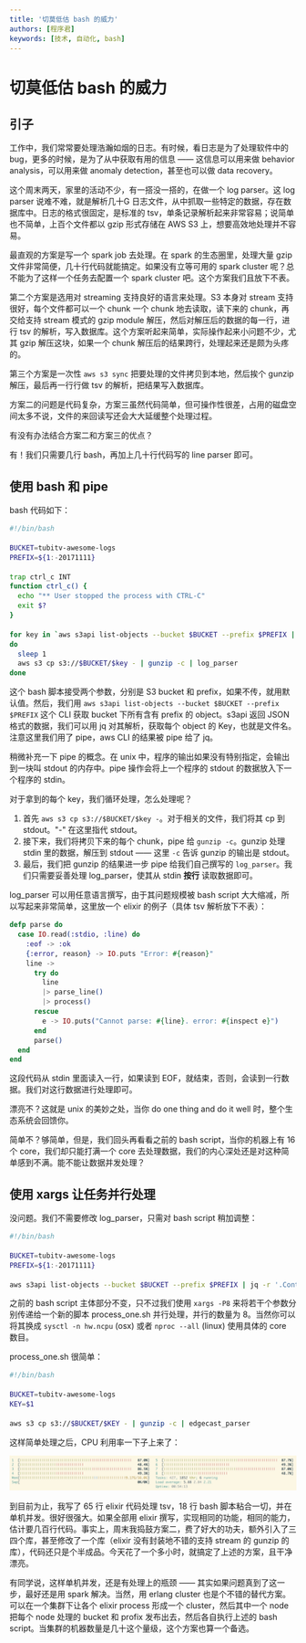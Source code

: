 ```yaml
---
title: '切莫低估 bash 的威力'
authors: [程序君]
keywords: [技术, 自动化, bash]
---
```


# 切莫低估 bash 的威力

## 引子

工作中，我们常常要处理浩瀚如烟的日志。有时候，看日志是为了处理软件中的 bug，更多的时候，是为了从中获取有用的信息 —— 这信息可以用来做 behavior analysis，可以用来做 anomaly detection，甚至也可以做 data recovery。

这个周末两天，家里的活动不少，有一搭没一搭的，在做一个 log parser。这 log parser 说难不难，就是解析几十G 日志文件，从中抓取一些特定的数据，存在数据库中。日志的格式很固定，是标准的 tsv，单条记录解析起来非常容易；说简单也不简单，上百个文件都以 gzip 形式存储在 AWS S3 上，想要高效地处理并不容易。

最直观的方案是写一个 spark job 去处理。在 spark 的生态圈里，处理大量 gzip 文件非常简便，几十行代码就能搞定。如果没有立等可用的 spark cluster 呢？总不能为了这样一个任务去配置一个 spark cluster 吧。这个方案我们且放下不表。

第二个方案是选用对 streaming 支持良好的语言来处理。S3 本身对 stream 支持很好，每个文件都可以一个 chunk 一个 chunk 地去读取，读下来的 chunk，再交给支持 stream 模式的 gzip module 解压，然后对解压后的数据的每一行，进行 tsv 的解析，写入数据库。这个方案听起来简单，实际操作起来小问题不少，尤其 gzip 解压这块，如果一个 chunk 解压后的结果跨行，处理起来还是颇为头疼的。

第三个方案是一次性 ``aws s3 sync`` 把要处理的文件拷贝到本地，然后挨个 gunzip 解压，最后再一行行做 tsv 的解析，把结果写入数据库。

方案二的问题是代码复杂，方案三虽然代码简单，但可操作性很差，占用的磁盘空间太多不说，文件的来回读写还会大大延缓整个处理过程。

有没有办法结合方案二和方案三的优点？

有！我们只需要几行 bash，再加上几十行代码写的 line parser 即可。

## 使用 bash 和 pipe

bash 代码如下：

```bash
#!/bin/bash

BUCKET=tubitv-awesome-logs
PREFIX=${1:-20171111}

trap ctrl_c INT
function ctrl_c() {
  echo "** User stopped the process with CTRL-C"
  exit $?
}

for key in `aws s3api list-objects --bucket $BUCKET --prefix $PREFIX | jq -r '.Contents[].Key'`
do
  sleep 1
  aws s3 cp s3://$BUCKET/$key - | gunzip -c | log_parser
done
```

这个 bash 脚本接受两个参数，分别是 S3 bucket 和 prefix，如果不传，就用默认值。然后，我们用 ``aws s3api list-objects --bucket $BUCKET --prefix $PREFIX`` 这个 CLI 获取 bucket 下所有含有 prefix 的 object。s3api 返回 JSON 格式的数据，我们可以用 jq 对其解析，获取每个 object 的 Key，也就是文件名。注意这里我们用了 pipe，aws CLI 的结果被 pipe 给了 jq。

稍微补充一下 pipe 的概念。在 unix 中，程序的输出如果没有特别指定，会输出到一块叫 stdout 的内存中。pipe 操作会将上一个程序的 stdout 的数据放入下一个程序的 stdin。

对于拿到的每个 key，我们循环处理，怎么处理呢？

1. 首先 ``aws s3 cp s3://$BUCKET/$key -``。对于相关的文件，我们将其 cp 到 stdout。"-" 在这里指代 stdout。
2. 接下来，我们将拷贝下来的每个 chunk，pipe 给 ``gunzip -c``。gunzip 处理 stdin 里的数据，解压到 stdout —— 这里 ``-c`` 告诉 gunzip 的输出是 stdout。
3. 最后，我们把 gunzip 的结果进一步 pipe 给我们自己撰写的 ``log_parser``。我们只需要妥善处理 log_parser，使其从 stdin __按行__ 读取数据即可。

log_parser 可以用任意语言撰写，由于其问题规模被 bash script 大大缩减，所以写起来非常简单，这里放一个 elixir 的例子（具体 tsv 解析放下不表）：

```elixir
defp parse do
  case IO.read(:stdio, :line) do
    :eof -> :ok
    {:error, reason} -> IO.puts "Error: #{reason}"
    line ->
      try do
        line
        |> parse_line()
        |> process()
      rescue
        e -> IO.puts("Cannot parse: #{line}. error: #{inspect e}")
      end
      parse()
  end
end
```

这段代码从 stdin 里面读入一行，如果读到 EOF，就结束，否则，会读到一行数据。我们对这行数据进行处理即可。

漂亮不？这就是 unix 的美妙之处，当你 do one thing and do it well 时，整个生态系统会回馈你。

简单不？够简单，但是，我们回头再看看之前的 bash script，当你的机器上有 16 个 core，我们却只能打满一个 core 去处理数据，我们的内心深处还是对这种简单感到不满。能不能让数据并发处理？

## 使用 xargs 让任务并行处理

没问题。我们不需要修改 log_parser，只需对 bash script 稍加调整：

```bash
#!/bin/bash

BUCKET=tubitv-awesome-logs
PREFIX=${1:-20171111}

aws s3api list-objects --bucket $BUCKET --prefix $PREFIX | jq -r '.Contents[].Key' | xargs -n1 -P8 -I{} ./process_one.sh {}
```

之前的 bash script 主体部分不变，只不过我们使用 ``xargs -P8`` 来将若干个参数分别传递给一个新的脚本 process_one.sh 并行处理，并行的数量为 8。当然你可以将其换成 ``sysctl -n hw.ncpu`` (osx) 或者 ``nproc --all`` (linux) 使用具体的 core 数目。

process_one.sh 很简单：

```bash
#!/bin/bash

BUCKET=tubitv-awesome-logs
KEY=$1

aws s3 cp s3://$BUCKET/$KEY - | gunzip -c | edgecast_parser

```

这样简单处理之后，CPU 利用率一下子上来了：

![](assets/xargs_cpu.jpg)

到目前为止，我写了 65 行 elixir 代码处理 tsv，18 行 bash 脚本粘合一切，并在单机并发。很好很强大。如果全部用 elixir 撰写，实现相同的功能，相同的能力，估计要几百行代码。事实上，周末我捣鼓方案二，费了好大的功夫，额外引入了三四个库，甚至修改了一个库（elixir 没有封装地不错的支持 stream 的 gunzip 的库），代码还只是个半成品。今天花了一个多小时，就搞定了上述的方案，且干净漂亮。

有同学说，这样单机并发，还是有处理上的瓶颈 —— 其实如果问题真到了这一步，最好还是用 spark 解决。当然，用 erlang cluster 也是个不错的替代方案。可以在一个集群下让各个 elixir process 形成一个 cluster，然后其中一个 node 把每个 node 处理的 bucket 和 profix 发布出去，然后各自执行上述的 bash script。当集群的机器数量是几十这个量级，这个方案也算一个备选。
